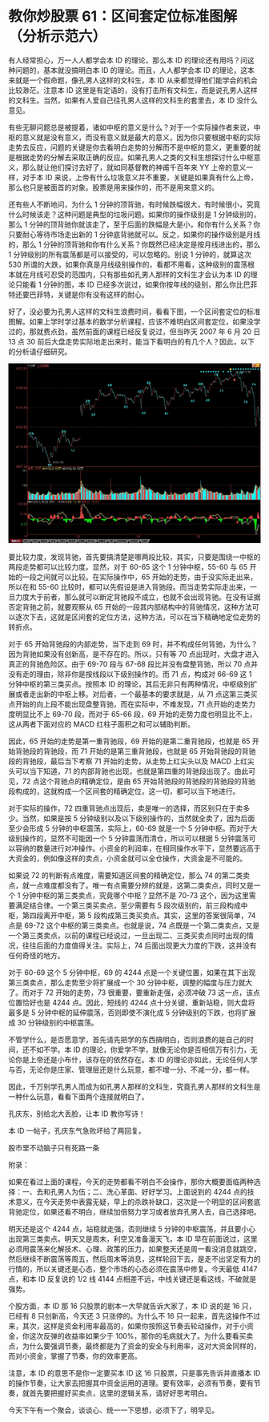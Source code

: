 # 教你炒股票 61：区间套定位标准图解（分析示范六）

有人经常担心，万一人人都学会本 ID 的理论，那么本 ID 的理论还有用吗？问这种问题的，基本就没搞明白本 ID 的理论。而且，人人都学会本 ID 的理论，这本来就是一个假命题，像孔男人这样的文科生，本 ID 从来都觉得他们能学会的机会比较渺茫。注意本 ID 这里是有定语的，没有打击所有文科生，而是说孔男人这样的文科生。当然，如果有人爱自己往孔男人这样的文科生的套里去，本 ID 没什么意见。

有些无聊问题总是被提着，诸如中枢的意义是什么？对于一个实际操作者来说，中枢的意义就是没有意义，而没有意义就是最大的意义，因为你只要根据中枢的实际走势去反应，问题的关键是你去看明白走势的分解而不是中枢的意义，更重要的就是根据走势的分解去采取正确的反应。如果孔男人之类的文科生想探讨什么中枢意义，那么就让他们探讨去好了，就如同基督教的神甫千百年来 YY 上帝的意义一样，对于本 ID 来说，上帝有什么垃圾意义并不重要，关键是如果真有什么上帝，那么也只是被面首的对象。股票是用来操作的，而不是用来意义的。

还有些人不断地问，为什么 1 分钟的顶背驰，有时候跌幅很大，有时候很小，究竟什么时候该走？这种问题是典型的垃圾问题。如果你的操作级别是 1 分钟级别的，那么 1 分钟的顶背驰你就该走了，至于后面的跌幅是大是小，和你有什么关系？你只要耐心等待市场走出新的 1 分钟底背驰就可以。反之，如果你的操作级别是月线的，那么 1 分钟的顶背驰和你有什么关系？你既然已经决定是按月线进出的，那么 1 分钟级别的所有震荡都是可以接受的，可以忽略的。别说 1 分钟的，就算这次 530 所谓的大跌，如果你真是月线级别操作的，看都不用看，这种级别的震荡根本就在月线可忍受的范围内，只有那些如孔男人那样的文科生才会认为本 ID 的理论只能看 1 分钟的图，本 ID 已经多次说过，如果你按年线的级别，那么你比巴菲特还要巴菲特，关键是你有没有这样的耐心。

好了，没必要为孔男人这样的文科生浪费时间，看看下图，一个区间套定位的标准图解。如果上学时学过基本的数学分析课程，应该不难明白区间套定位，如果没学过的，那就费点劲，虽然前面的课程已经反复说过，但当昨天 2007 年 6 月 20 日 13 点 30 前后大盘走势实际地走出来时，能当下看明白的有几个人？因此，以下的分析请仔细研究。

![](./1.jpeg)

要比较力度，发现背驰，首先要搞清楚是哪两段比较，其实，只要是围绕一中枢的两段走势都可以比较力度。显然，对于 60-65 这个 1 分钟中枢，55-60 与 65 开始的一段之间就可以比较。在实际操作中，65 开始的走势，由于没实际走出来，所以在和 55-60 比较时，都可以先假设是进入背驰段。而当走势实际走出来，一旦力度大于前者，那么就可以断定背驰段不成立，也就不会出现背驰。在没有证据否定背驰之前，就要观察从 65 开始的一段其内部结构中的背驰情况，这种方法可以逐次下去，这就是区间套的定位方法，这种方法，可以在当下精确地定位走势的转折点。

对于 65 开始背驰段的内部走势，当下走到 69 时，并不构成任何背驰，为什么？因为背驰如果没有创新高，是不存在的。所以，只有等 70 点出现时，大盘才进入真正的背驰危险区。由于 69-70 段与 67-68 段比并没有盘整背驰，所以 70 点并没有走的理由，除非你是按线段以下级别操作的。而 71 点，构成对 66-69 这 1 分钟中枢的第三类买点。按照本 ID 的理论，其后无非只有两种情况，中枢级别扩展或者走出新的中枢上移。对后者，一个最基本的要求就是，从 71 点这第三类买点开始的向上段不能出现盘整背驰，而在实际中，不难发现，71 点开始的走势力度明显比不上 69-70 段，而对于 65-66 段，69 开始的走势力度也明显比不上，这从两者下面对应的 MACD 红柱子面积之和可以辅助判断。

因此，65 开始的走势是第一重背驰段，69 开始的是第二重背驰段，也就是 65 开始背驰段的背驰段，而 71 开始的是第三重背驰段，也就是 65 开始背驰段的背驰段的背驰段，最后当下考察 71 开始的走势，从走势上红尖头以及 MACD 上红尖头可以当下知道，71 的内部背驰也出现，也就是第四重的背驰段出现了。由此可见，72 点这个背驰点的精确定位，是由 65 开始背驰段的背驰段的背驰段的背驰段构成的，这就构成一个区间套的精确定位，这一切，都可以当下地进行。

对于实际的操作，72 四重背驰点出现后，卖是唯一的选择，而区别只在于卖多少。当然，如果是按 5 分钟级别以及以下级别操作的，当然就全卖了，因为后面至少会形成 5 分钟的中枢震荡，实际上，60-69 就是一个 5 分钟中枢。而对于大级别操作的，显然不可能因一个 5 分钟震荡而清仓，所以可以根据 5 分钟震荡可以容纳的数量进行对冲操作。小资金的利润率，在相同操作水平下，显然要远高于大资金的，例如像这样的卖点，小资金就可以全仓操作，大资金是不可能的。

如果说 72 的判断有点难度，需要知道区间套的精确定位，那么 74 的第二类卖点，就一点难度都没有了。唯一有点需要分辨的就是，这第二类卖点，同时又是一个 1 分钟中枢的第三类卖点，究竟哪个中枢？显然不是 70-73 这个，因为这里需要满足结合律。一个第三类买卖点，至少需要有 5 段次级别的，前三段构成中枢，第四段离开中枢，第 5 段构成第三类买卖点。其实，这里的答案很简单，74 点是 69-72 这个中枢的第三类卖点。也就是说，74 点既是一个第二类卖点，又是一个第三类卖点，以前的课程已经说过，一旦出现二、三类买卖点同时出现的情况，往往后面的力度值得关注。实际上，74 后面出现更大力度的下跌，这并没有任何奇怪的地方。

对于 60-69 这个 5 分钟中枢，69 的 4244 点是一个关键位置，如果在其下出现第三类卖点，那么走势至少将扩展成一个 30 分钟中枢，调整的幅度与压力就大了。而对于 72 开始的走势，73 很重要，要重新走强，必须冲破 73 这一点，该点位置恰好也是 4244 点。因此，短线的 4244 点十分关键，重新站稳，则大盘将最多是 5 分钟中枢的延伸震荡，否则即使不演化成 5 分钟级别的下跌，也将扩展成 30 分钟级别的中枢震荡。

不管学什么，是否愿意学，首先请先把学的东西搞明白，否则浪费的是自己的时间，还不如不学。本 ID 的理论，你爱学不学，就像无论你是否相信万有引力，无论你是上帝还是小布什，该存在的依然存在。本 ID 的理论亦如此，无论任何人学与否，无论你是庄家、管理层还是什么玩意，都不增一分、不减一分，都一样。

因此，千万别学孔男人而成为如孔男人那样的文科生，究竟孔男人那样的文科生是一种什么玩意，看看下面两个连接就明白了。

孔庆东，别给北大丢脸，让本 ID 教你写诗！

本 ID 一帖子，孔庆东气急败坏给了两回复。

股市里不动脑子只有死路一条

附录：

如果在看过上面的课程，今天的走势都看不明白不会操作，那你大概要面临两种选择：一、去和孔男人为伍；二、洗心革面、好好学习。上面说到的 4244 点的技术意义，在今天走势中表露无疑，早上的杀跌补缺口，这次是一个明显的区间套底背驰定位，如果还看不明白，继续加倍努力学习或者放弃孔男人去，自己选择吧。

明天还是这个 4244 点，站稳就走强，否则继续 5 分钟的中枢震荡，并且要小心出现第三类卖点。明天又是周末，利空又准备漫天飞，本 ID 早在前面说过，这里必须用震荡来化解技术、心理、政策的压力，如果整天还是周一看没消息就跳空，然后继续不断震荡等周五，然后周末等消息，这样轮回下去，是走不出坚定有力的行情的，所以关键还是心态，整个市场的心态必须在震荡中修复。今天最低 4147 点，和本 ID 反复说的 1/2 线 4144 点相差不远，中线关键还是看这线，不破就是强势。

个股方面，本 ID 那 16 只股票的剧本一大早就告诉大家了，本 ID 说的是 16 只，已经有 8 只创新高，今天还 3 只涨停的。为什么不 16 只一起来，首先这操作不过来，其次，这样是资金利用率最高的，如果你按照这节奏去轮动操作，对于小资金，你这次反弹的收益率如果少于 100%，那你的毛病就大了。为什么要看买卖点，为什么要强调节奏，最终都是为了资金的安全与利用率，这对大资金同样的，而对小资金，掌握了节奏，你的效率更高。

注意，本 ID 的意思不是你一定要买本 ID 这 16 只股票，只是事先告诉并直播本 ID 的操作节奏，让大家去把握其中资金运用的道理。要有效率，必须有节奏，要有节奏，就首先要把握好买卖点，这里的逻辑关系，请好好思考明白。

今天下午有一个聚会，谈谈心、统一一下思想，必须下了，明早见。
